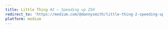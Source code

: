 ```yaml
---
title: Little Thing #2 — Speeding up ZSH
redirect_to: 'https://medium.com/@dannysmith/little-thing-2-speeding-up-zsh-f1860390f92'
platform: medium
---
```


